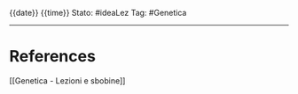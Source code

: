 {{date}} {{time}}
Stato: #ideaLez 
Tag: #Genetica


---
# References 
[[Genetica - Lezioni e sbobine]]
